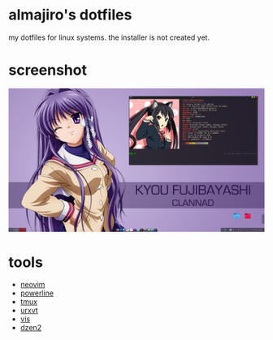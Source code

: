 # almajiro's dotfiles
my dotfiles for linux systems. the installer is not created yet.
# screenshot
![screenshot1][screenshot1]

# tools
* [neovim](https://github.com/neovim/neovim)
* [powerline](https://github.com/powerline/powerline)
* [tmux](https://github.com/tmux/tmux)
* [urxvt](http://cvs.schmorp.de/rxvt-unicode/)
* [vis](https://github.com/dpayne/cli-visualizer)
* [dzen2](https://github.com/minos-org/dzen2)

[screenshot1]: https://github.com/almajiro/dotfiles/raw/master/screenshots/1.png